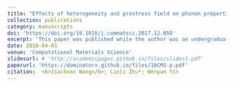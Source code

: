 ```yaml
---
title: "Effects of heterogeneity and prestress field on phonon properties of semiconductor nanofilms"
collection: publications
category: manuscripts
doi: 'https://doi.org/10.1016/j.commatsci.2017.12.058'
excerpt: 'This paper was published while the author was an undergraduate student at Zhejiang University.'
date: 2018-04-01
venue: 'Computational Materials Science'
slidesurl: # 'http://academicpages.github.io/files/slides1.pdf'
paperurl: 'https://dominatorx.github.io/files/18CMS-p.pdf'
citation:  <b>Jiachuan Wang</b>; Linli Zhu*; Wenyan Yin
---
```

